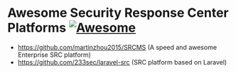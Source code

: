 # Awesome Security Response Center Platforms [![Awesome](https://cdn.rawgit.com/sindresorhus/awesome/d7305f38d29fed78fa85652e3a63e154dd8e8829/media/badge.svg)](https://github.com/We5ter/Awesome-Platforms)

- https://github.com/martinzhou2015/SRCMS (A speed and awesome Enterprise SRC platform)
- https://github.com/233sec/laravel-src (SRC platform based on Laravel) 
